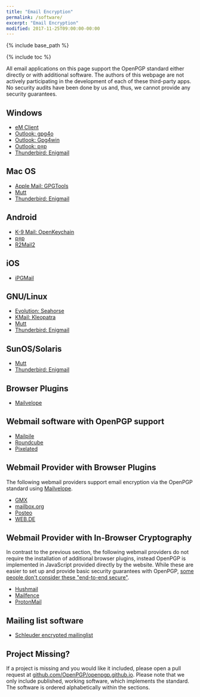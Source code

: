 ```yaml
---
title: "Email Encryption"
permalink: /software/
excerpt: "Email Encryption"
modified: 2017-11-25T09:00:00-00:00
---
```


{% include base_path %}

{% include toc %}

All email applications on this page support the OpenPGP standard either directly or with additional software.
The authors of this webpage are not actively participating in the development of each of these third-party apps.
No security audits have been done by us and, thus, we cannot provide any security guarantees.

## Windows
* [eM Client](/software/emclient/)
* [Outlook: gpg4o](/software/gpg4o/)
* [Outlook: Gpg4win](/software/gpg4win/)
* [Outlook: p≡p](/software/pep/)
* [Thunderbird: Enigmail](/software/enigmail/)

## Mac OS
* [Apple Mail: GPGTools](/software/gpgtools/)
* [Mutt](/software/mutt/)
* [Thunderbird: Enigmail](/software/enigmail/)

## Android
* [K-9 Mail: OpenKeychain](/software/openkeychain/)
* [p≡p](/software/pep/)
* [R2Mail2](/software/r2mail2/)

## iOS
* [iPGMail](/software/ipgmail/)

## GNU/Linux
* [Evolution: Seahorse](/software/seahorse/)
* [KMail: Kleopatra](/software/kleopatra/)
* [Mutt](/software/mutt/)
* [Thunderbird: Enigmail](/software/enigmail/)

## SunOS/Solaris
* [Mutt](/software/mutt/)
* [Thunderbird: Enigmail](/software/enigmail/)

## Browser Plugins
* [Mailvelope](/software/mailvelope/)

## Webmail software with OpenPGP support

* [Mailpile](https://mailpile.is)
* [Roundcube](https://roundcube.net/)
* [Pixelated](https://pixelated-project.org)

## Webmail Provider with Browser Plugins
The following webmail providers support email encryption via the OpenPGP standard using [Mailvelope](/software/mailvelope/).

* [GMX](http://www.gmx.net/)
* [mailbox.org](https://mailbox.org/)
* [Posteo](https://posteo.de)
* [WEB.DE](http://web.de/)

## Webmail Provider with In-Browser Cryptography
In contrast to the previous section, the following webmail providers do not require the installation of additional browser plugins, instead OpenPGP is implemented in JavaScript provided directly by the website.
While these are easier to set up and provide basic security guarantees with OpenPGP, [some people don't consider these "end-to-end secure"](https://tonyarcieri.com/whats-wrong-with-webcrypto).

* [Hushmail](https://www.hushmail.com/)
* [Mailfence](https://www.mailfence.com/)
* [ProtonMail](https://protonmail.com/)

## Mailing list software

* [Schleuder encrypted mailinglist](https://schleuder2.nadir.org)

## Project Missing?
If a project is missing and you would like it included, please open a pull request at [github.com/OpenPGP/openpgp.github.io](https://github.com/OpenPGP/openpgp.github.io).
Please note that we only include published, working software, which implements the standard.
The software is ordered alphabetically within the sections.
